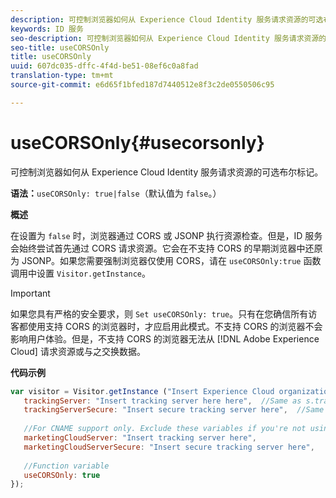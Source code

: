 ```yaml
---
description: 可控制浏览器如何从 Experience Cloud Identity 服务请求资源的可选布尔标记。
keywords: ID 服务
seo-description: 可控制浏览器如何从 Experience Cloud Identity 服务请求资源的可选布尔标记。
seo-title: useCORSOnly
title: useCORSOnly
uuid: 607dc035-dffc-4f4d-be51-08ef6c0a8fad
translation-type: tm+mt
source-git-commit: e6d65f1bfed187d7440512e8f3c2de0550506c95

---
```



# useCORSOnly{#usecorsonly}

可控制浏览器如何从 Experience Cloud Identity 服务请求资源的可选布尔标记。

**语法：**`useCORSOnly: true|false`（默认值为 `false`。）

**概述**

在设置为 `false` 时，浏览器通过 CORS 或 JSONP 执行资源检查。但是，ID 服务会始终尝试首先通过 CORS 请求资源。它会在不支持 CORS 的早期浏览器中还原为 JSONP。如果您需要强制浏览器仅使用 CORS，请在 `useCORSOnly:true` 函数调用中设置 `Visitor.getInstance`。

>[!IMPORTANT]
>
>如果您具有严格的安全要求，则 `Set useCORSOnly: true`。只有在您确信所有访客都使用支持 CORS 的浏览器时，才应启用此模式。不支持 CORS 的浏览器不会影响用户体验。但是，不支持 CORS 的浏览器无法从 [!DNL Adobe Experience Cloud] 请求资源或与之交换数据。

**代码示例**

```js
var visitor = Visitor.getInstance ("Insert Experience Cloud organization ID here",{ 
   trackingServer: "Insert tracking server here here",  //Same as s.trackingServer 
   trackingServerSecure: "Insert secure tracking server here",  //Same as s.trackingServerSecure 
 
   //For CNAME support only. Exclude these variables if you're not using CNAME 
   marketingCloudServer: "Insert tracking server here", 
   marketingCloudServerSecure: "Insert secure tracking server here", 
 
   //Function variable 
   useCORSOnly: true 
});
```

